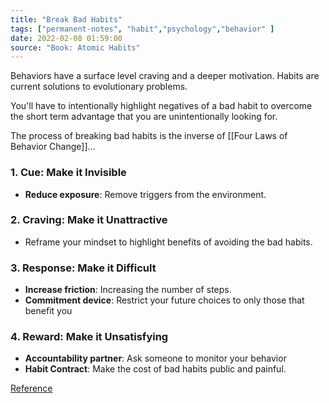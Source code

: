 ```yaml
---
title: "Break Bad Habits"
tags: ["permanent-notes", "habit","psychology","behavior" ]
date: 2022-02-08 01:59:00
source: "Book: Atomic Habits"
---
```


Behaviors have a surface level craving and a deeper motivation. Habits are current solutions to evolutionary problems.

You'll have to intentionally highlight negatives of a bad habit to overcome the short term advantage that you are unintentionally looking for.

The process of breaking bad habits is the inverse of [[Four Laws of Behavior Change]]...

### 1. Cue: Make it Invisible

- **Reduce exposure**: Remove triggers from the environment.

### 2. Craving: Make it Unattractive

- Reframe your mindset to highlight benefits of avoiding the bad habits.

### 3. Response: Make it Difficult

- **Increase friction**: Increasing the number of steps.
- **Commitment device**: Restrict your future choices to only those that benefit you

### 4. Reward: Make it Unsatisfying

- **Accountability partner**: Ask someone to monitor your behavior
- **Habit Contract**: Make the cost of bad habits public and painful.

[Reference](https://s3.amazonaws.com/jamesclear/Atomic+Habits/Habits+Cheat+Sheet.pdf)
